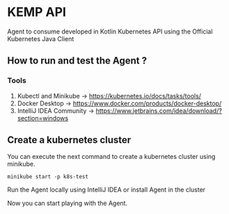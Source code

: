 # KEMP API

Agent to consume developed in Kotlin Kubernetes API using the Official Kubernetes Java Client

## How to run and test the Agent ?

### Tools

1. Kubectl and Minikube -> https://kubernetes.io/docs/tasks/tools/
2. Docker Desktop -> https://www.docker.com/products/docker-desktop/
3. IntelliJ IDEA Community -> https://www.jetbrains.com/idea/download/?section=windows

## Create a kubernetes cluster

You can execute the next command to create a kubernetes cluster using minikube.

`minikube start -p k8s-test`

Run the Agent locally using IntelliJ IDEA or install Agent in the cluster

Now you can start playing with the Agent.
